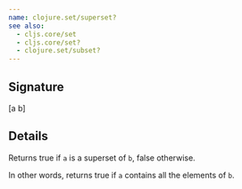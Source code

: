 ```yaml
---
name: clojure.set/superset?
see also:
  - cljs.core/set
  - cljs.core/set?
  - clojure.set/subset?
---
```


## Signature
[a b]


## Details

Returns true if `a` is a superset of `b`, false otherwise.

In other words, returns true if `a` contains all the elements of `b`.
